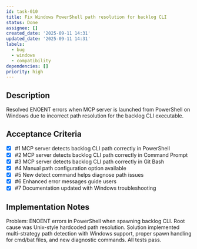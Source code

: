 ```yaml
---
id: task-010
title: Fix Windows PowerShell path resolution for backlog CLI
status: Done
assignee: []
created_date: '2025-09-11 14:31'
updated_date: '2025-09-11 14:31'
labels:
  - bug
  - windows
  - compatibility
dependencies: []
priority: high
---
```


## Description

Resolved ENOENT errors when MCP server is launched from PowerShell on Windows due to incorrect path resolution for the backlog CLI executable.

## Acceptance Criteria
<!-- AC:BEGIN -->
- [x] #1 MCP server detects backlog CLI path correctly in PowerShell
- [x] #2 MCP server detects backlog CLI path correctly in Command Prompt
- [x] #3 MCP server detects backlog CLI path correctly in Git Bash
- [x] #4 Manual path configuration option available
- [x] #5 New detect command helps diagnose path issues
- [x] #6 Enhanced error messages guide users
- [x] #7 Documentation updated with Windows troubleshooting
<!-- AC:END -->


## Implementation Notes

Problem: ENOENT errors in PowerShell when spawning backlog CLI. Root cause was Unix-style hardcoded path resolution. Solution implemented multi-strategy path detection with Windows support, proper spawn handling for cmd/bat files, and new diagnostic commands. All tests pass.
